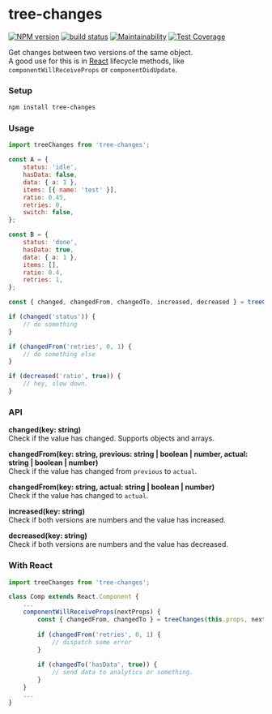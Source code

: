 tree-changes
===

[![NPM version](https://badge.fury.io/js/tree-changes.svg)](https://www.npmjs.com/package/tree-changes) 
[![build status](https://travis-ci.org/gilbarbara/tree-changes.svg)](https://travis-ci.org/gilbarbara/tree-changes) 
[![Maintainability](https://api.codeclimate.com/v1/badges/93528e49029782f5f7d2/maintainability)](https://codeclimate.com/github/gilbarbara/tree-changes/maintainability)
[![Test Coverage](https://api.codeclimate.com/v1/badges/93528e49029782f5f7d2/test_coverage)](https://codeclimate.com/github/gilbarbara/tree-changes/test_coverage)

Get changes between two versions of the same object.  
A good use for this is in [React](https://reactjs.org/) lifecycle methods, like `componentWillReceiveProps` or `componentDidUpdate`.

### Setup

```bash
npm install tree-changes
```

### Usage

```js
import treeChanges from 'tree-changes';

const A = {
    status: 'idle',
    hasData: false,
    data: { a: 1 },
    items: [{ name: 'test' }],
    ratio: 0.45,
    retries: 0,
    switch: false,
};

const B = {
    status: 'done',
    hasData: true,
    data: { a: 1 },
    items: [],
    ratio: 0.4,
    retries: 1,
};

const { changed, changedFrom, changedTo, increased, decreased } = treeChanges(objA, objB);

if (changed('status')) {
    // do something
}

if (changedFrom('retries', 0, 1) {
    // do something else
}

if (decreased('ratio', true)) {
    // hey, slow down.
}
```

### API

**changed(key: string)**  
Check if the value has changed. Supports objects and arrays.

**changedFrom(key: string, previous: string | boolean | number, actual: string | boolean | number)**  
Check if the value has changed from `previous` to `actual`. 

**changedFrom(key: string, actual: string | boolean | number)**  
Check if the value has changed to `actual`. 

**increased(key: string)**  
Check if both versions are numbers and the value has increased. 

**decreased(key: string)**  
Check if both versions are numbers and the value has decreased. 


### With React

```js
import treeChanges from 'tree-changes';

class Comp extends React.Component {
    ...
    componentWillReceiveProps(nextProps) {
        const { changedFrom, changedTo } = treeChanges(this.props, nextProps);
        
        if (changedFrom('retries', 0, 1) {
            // dispatch some error
        }
        
        if (changedTo('hasData', true)) {
            // send data to analytics or something.
        }
    }
    ...
}
```



